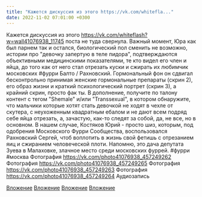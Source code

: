 ```yaml
---
title: "Кажется дискуссия из этого https://vk.com/whitefla..."
date: 2022-11-02 07:01:00 +0300
---
```


Кажется дискуссия из этого https://vk.com/whiteflash?w=wall41076938_11745 поста не туда свернула.
Важный момент, Юра как был парнем так и остался, биологический пол сменить не возможно, истории про "девочку запертую в теле пидора", подтверждаются объективными медицинскими показателями, те кто видел его член и яйца, до того как от него стал отрезать куски и сжирать их любимчик московских #фурри Балто / Рахновский.
Гормональный фон он сдвигал бесконтрольно принимая женские гормональные препараты (скрин 2), его образ жизни и краткий психологический портрет (скрин 3), а крайний скрин, просто фак ты.
В дополнение, получите по талону контент с тегом "Shemale" и/или "Transsexual", в котором обнаружите, что мальчики которые хотят стать девочкой не ходят в чехле от скутера, с неухоженным квадратным ебалом и не дают всем подряд себе яйца отрезать, а, зачастую, как-то следят за собой, да, не все, но в основном.
В нашем случае, Костяков Юрий - просто шиз, которым, под одобрения Московского Фурри Сообщества, воспользовался Рахновский Сергей, чтоб воплотить в жизнь свой фетишь с отрезанием яиц и сжиранием человеческой плоти.
Напомню, это дача депутата Зуева в Малаховке, злачное место среди московских фуррей.
#фурри #москва
Фотография
<a class="vk-attach" href="https://vk.com/photo41076938_457249262">https://vk.com/photo41076938_457249262</a>
Фотография
<a class="vk-attach" href="https://vk.com/photo41076938_457249265">https://vk.com/photo41076938_457249265</a>
Фотография
<a class="vk-attach" href="https://vk.com/photo41076938_457249263">https://vk.com/photo41076938_457249263</a>
Фотография
<a class="vk-attach" href="https://vk.com/photo41076938_457249264">https://vk.com/photo41076938_457249264</a>
Аудиозапись

<a class="vk-attach" href="https://vk.com/photo41076938_457249262">Вложение</a>
<a class="vk-attach" href="https://vk.com/photo41076938_457249265">Вложение</a>
<a class="vk-attach" href="https://vk.com/photo41076938_457249263">Вложение</a>
<a class="vk-attach" href="https://vk.com/photo41076938_457249264">Вложение</a>
